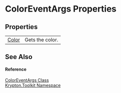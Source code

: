# ColorEventArgs Properties




## Properties
<table>
<tr>
<td><a href="b609adaf-2851-3810-7fa3-6a16ff9cc954.md">Color</a></td>
<td>Gets the color.</td></tr>
</table>

## See Also


#### Reference
<a href="600c154d-1459-20bc-7871-ba799847d8e8.md">ColorEventArgs Class</a>  
<a href="79d2eac2-21f4-54ff-7552-b20c33c30600.md">Krypton.Toolkit Namespace</a>  
